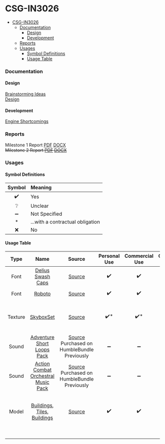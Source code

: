 # CSG-IN3026

<!-- TOC -->
* [CSG-IN3026](#csg-in3026)
    * [Documentation](#documentation)
      * [Design](#design)
      * [Development](#development)
    * [Reports](#reports)
    * [Usages](#usages)
      * [Symbol Definitions](#symbol-definitions)
      * [Usage Table](#usage-table)
<!-- TOC -->

### Documentation
#### Design
[Brainstorming Ideas](docs/design/brainstorming-ideas.md)<br/>
[Design](docs/design/design.md)<br/>

#### Development
[Engine Shortcomings](docs/development/engine-shortcomings.md)<br/>

### Reports

Milestone 1 Report [PDF](docs/report/Milestone1.pdf) [DOCX](docs/report/Milestone1.docx)<br/>
~~Milestone 2 Report [PDF](docs/report/Milestone2.pdf) [DOCX](docs/report/Milestone2.docx)~~

### Usages
#### Symbol Definitions
| Symbol | Meaning                          |
|:------:|:---------------------------------|
|   ✔️   | Yes                              |
|   ❔    | Unclear                          |
|   ➖    | Not Specified                    |
|   *    | ...with a contractual obligation |
|   ❌    | No                               |

#### Usage Table
| **Type** |                                                                 **Name**                                                                  |                                                                         **Source**                                                                          | **Personal Use** | **Commercial Use** | **Contractual Obligation** | **Licence** | **Alterations**                                         |
|:--------:|:-----------------------------------------------------------------------------------------------------------------------------------------:|:-----------------------------------------------------------------------------------------------------------------------------------------------------------:|:----------------:|:------------------:|:--------------------------:|:-----------:|:--------------------------------------------------------|
|   Font   |                                          [Delius Swash Caps](src/game/assets/fonts/Regular.ttf)                                           |                                                [Source](https://fonts.google.com/specimen/Delius+Swash+Caps)                                                |        ✔️        |         ✔️         |                            |             | Renamed file                                            |
|   Font   |                                                 [Roboto](src/game/assets/fonts/Title.ttf)                                                 |                                                     [Source](https://fonts.google.com/specimen/Roboto)                                                      |        ✔️        |         ✔️         |                            |             | Renamed file                                            |
| Texture  |                                               [SkyboxSet](src/game/assets/textures/skybox)                                                |                             [Source](https://www.vwall.it/wp-content/plugins/canvasio3dpro/inc/resource/cubeMaps/skybox_14.jpg)                             |       ✔️*        |        ✔️*         |         Attribute          |             | Split into 512x512 textures for each side.              |
|  Sound   |                                      [Adventure Short Loops Pack](src/game/assets/audio/music/peace)                                      | [Source](https://assetstore.unity.com/packages/audio/music/orchestral/adventure-short-loops-pack-153818?aid=1101l7IPP) Purchased on HumbleBundle Previously |        ➖         |         ➖          |                            |             | Renamed files                                           |
|  Sound   |                                 [Action Combat Orchestral Music Pack](src/game/assets/audio/music/attack)                                 |                   [Source](https://www.gamedevmarket.net/asset/action-combat-orchestral-music-pack) Purchased on HumbleBundle Previously                    |        ➖         |         ➖          |                            |             | Renamed files                                           |
|  Model   | [Buildings](src/game/assets/models/buildings), [Tiles](src/game/assets/models/buildings), [Buildings](src/game/assets/models/decorations) |                                                [Source](https://kaylousberg.itch.io/kaykit-medieval-hexagon)                                                |        ✔️        |         ✔️         |                            |     CC0     | Combined, grouped & renamed files to reduce duplication |
|          |                                                                                                                                           |                                                                                                                                                             |                  |                    |                            |             |                                                         |
|          |                                                                                                                                           |                                                                                                                                                             |                  |                    |                            |             |                                                         |
|          |                                                                                                                                           |                                                                                                                                                             |                  |                    |                            |             |                                                         |
|          |                                                                                                                                           |                                                                                                                                                             |                  |                    |                            |             |                                                         |
